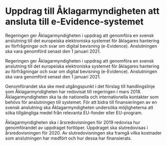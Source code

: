 # Uppdrag till Åklagarmyndigheten att ansluta till e-Evidence-systemet

Regeringen ger Åklagarmyndigheten i uppdrag att genomföra en svensk anslutning till det europeiska elektroniska systemet för åklagares hantering av förfrågningar och svar om digital bevisning (e-Evidence). Anslutningen ska vara genomförd senast den 1 januari 2021.

Regeringen ger Åklagarmyndigheten i uppdrag att genomföra en svensk anslutning till det europeiska elektroniska systemet för åklagares hantering av förfrågningar och svar om digital bevisning (e-Evidence). Anslutningen ska vara genomförd senast den 1 januari 2021.

Genomförandet ska ske med utgångspunkt i det förslag till handlingslinje som Åklagarmyndigheten har redovisat till regeringen i mars 2018. Åklagarmyndigheten ska ta de nationella och internationella kontakter som behövs för anslutningen till systemet. För att bidra till finansieringen av en svensk anslutning ska Åklagarmyndigheten undersöka möjligheterna att söka tillgängliga medel från relevanta EU-fonder eller EU-program.

Åklagarmyndigheten ska i årsredovisningen för 2019 redovisa hur genomförandet av uppdraget fortlöper. Uppdraget ska slutredovisas i årsredovisningen för 2020. Av slutredovisningen ska framgå vilka kostnader som anslutningen har medfört och hur dessa har finansierats.

